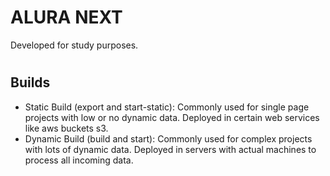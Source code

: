 # ALURA NEXT
Developed for study purposes.
# 


## Builds
-  Static Build (export and start-static): Commonly used for single page projects with low or no dynamic data. Deployed in certain web services like aws buckets s3.
- Dynamic Build (build and start): Commonly used for complex projects with lots of dynamic data. Deployed in servers with actual machines to process all incoming data.